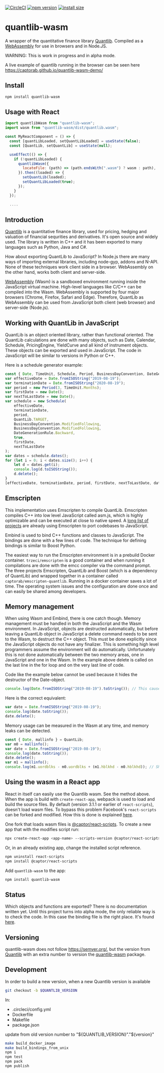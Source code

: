 [![CircleCI](https://circleci.com/gh/CaptorAB/quantlib-wasm/tree/master.svg?style=svg)](https://circleci.com/gh/CaptorAB/quantlib-wasm/tree/master)
[![npm version](https://badge.fury.io/js/quantlib-wasm.svg)](https://badge.fury.io/js/quantlib-wasm)
[![install size](https://packagephobia.now.sh/badge?p=quantlib-wasm)](https://packagephobia.now.sh/result?p=quantlib-wasm)

# quantlib-wasm

A wrapper of the quantitative finance library [Quantlib](https://www.quantlib.org/). Compiled as a [WebAssembly](https://webassembly.org/) for use in browsers and in Node.JS.

WARNING: This is work in progress and in alpha mode.

A live example of quantlib running in the browser can be seen here https://captorab.github.io/quantlib-wasm-demo/

## Install

```bash
npm install quantlib-wasm
```

## Usage with React

```js
import quantlibWasm from "quantlib-wasm";
import wasm from "quantlib-wasm/dist/quantlib.wasm";

const MyReactComponent = () => {
  const [quantLibLoaded, setQuantLibLoaded] = useState(false);
  const [QuantLib, setQuantLib] = useState(null);

  useEffect(() => {
    if (!quantLibLoaded) {
      quantlibWasm({
        locateFile: (path) => (path.endsWith(".wasm") ? wasm : path),
      }).then((loaded) => {
        setQuantLib(loaded);
        setQuantLibLoaded(true);
      });
    }
  });
  
  ....

```

## Introduction

[Quantlib](https://www.quantlib.org/) is a quantitative finance library, used for pricing, hedging and valuation of financial sequrities and derivatives. It's open source and widely used. The library is written in C++ and it has been exported to many languages such as Python, Java and C#.

How about exporting QuantLib to JavaScript? In Node.js there are many ways of importing external libraries, including node-gyp, addons and N-API. None of these techniques work client side in a browser. WebAssembly on the other hand, works both client and server-side.

[WebAssembly](https://webassembly.org/) (Wasm) is a sandboxed environment running inside the JavaScript virtual machine. High-level languages like C/C++ can be compiled into the Wasm. WebAssembly is supported by four major browsers (Chrome, Firefox, Safari and Edge). Therefore, QuantLib as WebAssembly can be used from JavaScript both client (web browser) and server-side (Node.js).

## Working with QuantLib in JavaScript

QuantLib is an object oriented library, rather than functional oriented. The QuantLib calculations are done with many objects, such as Date, Calendar, Schedule, PricingEngine, YieldCurve and all kind of instrument objects. These objects can be exported and used in JavaScript. The code in JavaScript will be similar to versions in Python or C++.

Here is a schedule generator example:

```js
const { Date, TimeUnit, Schedule, Period, BusinessDayConvention, DateGenerationRule } = QuantLib;
var effectiveDate = Date.fromISOString("2019-08-19");
var terminationDate = Date.fromISOString("2020-08-19");
var period = new Period(3, TimeUnit.Months);
var firstDate = new Date();
var nextToLastDate = new Date();
var schedule = new Schedule(
    effectiveDate,
    terminationDate,
    period,
    QuantLib.TARGET,
    BusinessDayConvention.ModifiedFollowing,
    BusinessDayConvention.ModifiedFollowing,
    DateGenerationRule.Backward,
    true,
    firstDate,
    nextToLastDate
);
var dates = schedule.dates();
for (let i = 0; i < dates.size(); i++) {
    let d = dates.get(i);
    console.log(d.toISOString());
    d.delete();
}
[effectiveDate, terminationDate, period, firstDate, nextToLastDate, dates, schedule].forEach((d) => d.delete());
```

## Emscripten

This implementation uses Emscripten to compile QuantLib. Emscripten compiles C++ into low level JavaScript called asm.js, which is highly optimizable and can be executed at close to native speed. A [long list of projects](https://github.com/emscripten-core/emscripten/wiki/Porting-Examples-and-Demos) are already using Emscripten to port codebases to JavaScript.

Embind is used to bind C++ functions and classes to JavaScript. The bindings are done with a few lines of code. The technique for defining bindings is similar to Boost Python.

The easiest way to run the Emscripten environment is in a prebuild Docker container. `trzeci/emscripten` is a good container and when running it compilations are done with the emcc compiler via the command prompt. The three projects Emscripten, QuantLib and Boost (which is a dependency of QuantLib) and wrapped together in a container called `captorab/emscripten-quantlib`. Running in a docker container saves a lot of time. The operating system issues and the configuration are done once and can easily be shared among developers.

## Memory management

When using Wasm and Embind, there is one catch though. Memory management must be handled in both the JavaScript and the Wasm environment. In JavaScript, objects are destructed automatically, but before leaving a QuantLib object in JavaScript a delete command needs to be sent to the Wasm, to destruct the C++ object. This must be done explicitly since the JavaScript objects do not have any finalizer. This is something high level programmers assume the environment will do automatically. Unfortunately this is not done automatically between the two memory areas, one in JavaScript and one in the Wasm. In the example above delete is called on the last line in the for loop and on the very last line of code.

Code like the example below cannot be used because it hides the destructor of the Date-object.

```js
console.log(Date.fromISOString("2019-08-19").toString()); // This causes a memory leak.
```

Here is the correct equivalent:

```js
var date = Date.fromISOString("2019-08-19");
console.log(date.toString());
date.delete();
```

Memory usage can be measured in the Wasm at any time, and memory leaks can be detected.

```js
const { Date, mallinfo } = QuantLib;
var m0 = mallinfo();
var date = Date.fromISOString("2019-08-19");
console.log(date.toString());
date.delete();
var m1 = mallinfo();
console.log(m1.uordblks - m0.uordblks + (m1.hblkhd - m0.hblkhd)); // Should print 0
```


## Using the wasm in a React app

React in itself can easily use the Quantlib wasm. See the method above. When the app is build with `create-react-app`, webpack is used to load and build the source files. By default (version 3.1.1 or earlier of `react-scripts`), doesn't load wasm files. To bypass this problem Facebook's `react-scripts` can be forked and modified. How this is done is explained [here](https://auth0.com/blog/how-to-configure-create-react-app/).

One fork that loads wasm files is [@captor/react-scripts](https://www.npmjs.com/package/@captor/react-scripts). To create a new app that with the modifies script run:

```sh
npx create-react-app <app-name> --scripts-version @captor/react-scripts
```

Or, in an already existing app, change the installed script reference.

```sh
npm uninstall react-scripts
npm install @captor/react-scripts
```

Add `quantlib-wasm` to the app:

```sh
npm install quantlib-wasm
```

## Status

Which objects and functions are exported? There is no documentation written yet. Until this project turns into alpha mode, the only reliable way is to check the code. In this case the binding file is the right place. It's found [here](https://github.com/CaptorAB/quantlib-wasm/blob/master/quantlib-embind.cpp).

## Versioning

quantlib-wasm does not follow https://semver.org/, but the version from [Quantlib](https://www.quantlib.org/) with an extra number to version the [quantlib-wasm](https://www.npmjs.com/package/quantlib-wasm) package.

## Development

In order to build a new version, when a new Quantlib version is available

```bash
git checkout -b $QUANTLIB_VERSION
```

In:

-   .circleci/config.yml
-   Dockerfile
-   Makefile
-   package.json

update from old version number to "${QUANTLIB_VERSION}"."${version}"

```bash
make build_docker_image
make build_bindings_from_unix
npm i
npm test
npm pack
npm publish
```

